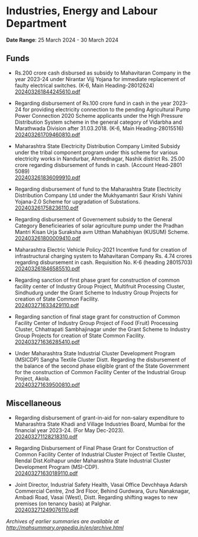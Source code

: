 # Industries, Energy and Labour Department

**Date Range**: 25 March 2024 - 30 March 2024


## Funds
- Rs.200 crore cash disbursed as subsidy to Mahavitaran Company in the year 2023-24 under Nirantar Vijj Yojana for immediate replacement of faulty electrical switches. (K-6, Main Heading-28012624)\
  [202403261844245610.pdf](https://gr.maharashtra.gov.in/Site/Upload/Government%20Resolutions/English/202403261844245610.pdf)

- Regarding disbursement of Rs.100 crore fund in cash in the year 2023-24 for providing electricity connection to the pending Agricultural Pump Power Connection 2020 Scheme applicants under the High Pressure Distribution System scheme in the general category of Vidarbha and Marathwada Division after 31.03.2018. (K-6, Main Heading-28015516)\
  [202403261709460810.pdf](https://gr.maharashtra.gov.in/Site/Upload/Government%20Resolutions/English/202403261709460810.pdf)

- Maharashtra State Electricity Distribution Company Limited Subsidy under the tribal component program under this scheme for various electricity works in Nandurbar, Ahmednagar, Nashik district Rs. 25.00 crore regarding disbursement of funds in cash. (Account Head-2801 5089)\
  [202403261836099910.pdf](https://gr.maharashtra.gov.in/Site/Upload/Government%20Resolutions/English/202403261836099910.pdf)

- Regarding disbursement of fund to the Maharashtra State Electricity Distribution Company Ltd under the Mukhyamantri Saur Krishi Vahini Yojana-2.0 Scheme for upgradation of Substations.\
  [202403261758236110.pdf](https://gr.maharashtra.gov.in/Site/Upload/Government%20Resolutions/English/202403261758236110.pdf)

- Regarding disbursement of Governement subsidy to the General Category Beneficiearies of solar agriculture pump under the Pradhan Mantri Kisan Urja Suraksha avm Utthan Mahabhiyan (KUSUM) Scheme.\
  [202403261800009410.pdf](https://gr.maharashtra.gov.in/Site/Upload/Government%20Resolutions/English/202403261800009410.pdf)

- Maharashtra Electric Vehicle Policy-2021 Incentive fund for creation of infrastructural charging system to Mahavitaran Company Rs. 4.74 crores regarding disbursement in cash. Requisition No. K-6 (heading 28015703)\
  [202403261846585510.pdf](https://gr.maharashtra.gov.in/Site/Upload/Government%20Resolutions/English/202403261846585510.pdf)

- Regarding sanction of first phase grant for construction of common facility center of Industry Group Project, Multifruit Processing Cluster, Sindhudurg under the Grant Scheme to Industry Group Projects for creation of State Common Facility.\
  [202403271633429110.pdf](https://gr.maharashtra.gov.in/Site/Upload/Government%20Resolutions/English/202403271633429110.pdf)

- Regarding sanction of final stage grant for construction of Common Facility Center of Industry Group Project of Food (Fruit) Processing Cluster, Chhatrapati Sambhajinagar under the Grant Scheme to Industry Group Projects for creation of State Common Facility.\
  [202403271636285410.pdf](https://gr.maharashtra.gov.in/Site/Upload/Government%20Resolutions/English/202403271636285410.pdf)

- Under Maharashtra State Industrial Cluster Development Program (MSICDP) Sangha Textile Cluster Distt. Regarding the disbursement of the balance of the second phase eligible grant of the State Government for the construction of Common Facility Center of the Industrial Group Project, Akola.\
  [202403271639500810.pdf](https://gr.maharashtra.gov.in/Site/Upload/Government%20Resolutions/English/202403271639500810.pdf)

## Miscellaneous
- Regarding disbursement of grant-in-aid for non-salary expenditure to Maharashtra State Khadi and Village Industries Board, Mumbai for the financial year 2023-24. (For May Dec-2023).\
  [202403271128218310.pdf](https://gr.maharashtra.gov.in/Site/Upload/Government%20Resolutions/English/202403271128218310.pdf)

- Regarding Disbursement of Final Phase Grant for Construction of Common Facility Center of Industrial Cluster Project of Textile Cluster, Rendal Dist.Kolhapur under Maharashtra State Industrial Cluster Development Program (MSI-CDP).\
  [202403271630189110.pdf](https://gr.maharashtra.gov.in/Site/Upload/Government%20Resolutions/English/202403271630189110.pdf)

- Joint Director, Industrial Safety  Health, Vasai Office Devchhaya Adarsh Commercial Centre, 2nd  3rd Floor, Behind Gurdwara, Guru Nanaknagar, Ambadi Road, Vasai (West), Distt. Regarding shifting wages to new premises (on tenancy basis) at Palghar.\
  [202403271249076110.pdf](https://gr.maharashtra.gov.in/Site/Upload/Government%20Resolutions/English/202403271249076110.pdf)


*Archives of earlier summaries are available at http://mahsummary.orgpedia.in/en/archive.html*